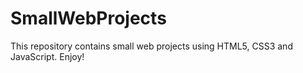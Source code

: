 # SmallWebProjects
 This repository contains small web projects using HTML5, CSS3 and JavaScript. Enjoy!
